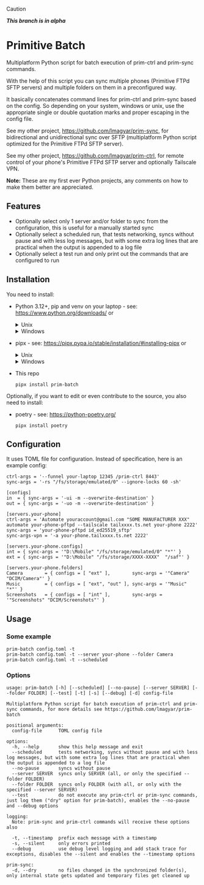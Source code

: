 
> [!CAUTION]
> ***This branch is in alpha***

# Primitive Batch

Multiplatform Python script for batch execution of prim-ctrl and prim-sync commands.

With the help of this script you can sync multiple phones (Primitive FTPd SFTP servers) and multiple folders on them in a preconfigured way.

It basically concatenates command lines for prim-ctrl and prim-sync based on the config. So depending on your system, windows or unix, use the appropriate single or double quotation marks and proper escaping in the config file.

See my other project, https://github.com/lmagyar/prim-sync, for bidirectional and unidirectional sync over SFTP (multiplatform Python script optimized for the Primitive FTPd SFTP server).

See my other project, https://github.com/lmagyar/prim-ctrl, for remote control of your phone's Primitive FTPd SFTP server and optionally Tailscale VPN.

**Note:** These are my first ever Python projects, any comments on how to make them better are appreciated.

## Features

- Optionally select only 1 server and/or folder to sync from the configuration, this is useful for a manually started sync
- Optionally select a scheduled run, that tests networking, syncs without pause and with less log messages, but with some extra log lines that are practical when the output is appended to a log file
- Optionally select a test run and only print out the commands that are configured to run

## Installation

You need to install:

- Python 3.12+, pip and venv on your laptop - see: https://www.python.org/downloads/ or
  <details><summary>Unix</summary>

  ```
  sudo apt update
  sudo apt upgrade
  sudo apt install python3 python3-pip python3-venv
  ```
  </details>
  <details><summary>Windows</summary>

  - Install from Microsoft Store the latest [Python 3](https://apps.microsoft.com/search?query=python+3&department=Apps) (search), [Python 3.12](https://www.microsoft.com/store/productId/9NCVDN91XZQP) (App)
  - Install from Chocolatey: `choco install python3 -y`
  </details>

- pipx - see: https://pipx.pypa.io/stable/installation/#installing-pipx or
  <details><summary>Unix</summary>

  ```
  python3 -m pip install --user pipx
  python3 -m pipx ensurepath
  ```
  </details>
  <details><summary>Windows</summary>

  ```
  py -m pip install --user pipx
  py -m pipx ensurepath
  ```
  </details>

- This repo
  ```
  pipx install prim-batch
  ```

Optionally, if you want to edit or even contribute to the source, you also need to install:
- poetry - see: https://python-poetry.org/
  ```
  pipx install poetry
  ```

## Configuration

It uses TOML file for configuration. Instead of specification, here is an example config:

```
ctrl-args = '--funnel your-laptop 12345 /prim-ctrl 8443'
sync-args = '-rs "/fs/storage/emulated/0" --ignore-locks 60 -sh'

[configs]
in  = { sync-args = '-ui -m --overwrite-destination' }
out = { sync-args = '-uo -m --overwrite-destination' }

[servers.your-phone]
ctrl-args = 'Automate youraccount@gmail.com "SOME MANUFACTURER XXX" automate your-phone-pftpd --tailscale tailxxxx.ts.net your-phone 2222'
sync-args = 'your-phone-pftpd id_ed25519_sftp'
sync-args-vpn = '-a your-phone.tailxxxx.ts.net 2222'

[servers.your-phone.configs]
int = { sync-args = '"D:\Mobile" "/fs/storage/emulated/0" "*"' }
ext = { sync-args = '"D:\Mobile" "/fs/storage/XXXX-XXXX"  "/saf"' }

[servers.your-phone.folders]
Camera        = { configs = [ "ext" ],        sync-args = '"Camera" "DCIM/Camera"' }
Music         = { configs = [ "ext", "out" ], sync-args = '"Music" "*"' }
Screenshots   = { configs = [ "int" ],        sync-args = '"Screenshots" "DCIM/Screenshots"' }
```

## Usage

### Some example

```
prim-batch config.toml -t
prim-batch config.toml -t --server your-phone --folder Camera
prim-batch config.toml -t --scheduled
```

### Options

```
usage: prim-batch [-h] [--scheduled] [--no-pause] [--server SERVER] [--folder FOLDER] [--test] [-t] [-s] [--debug] [-d] config-file

Multiplatform Python script for batch execution of prim-ctrl and prim-sync commands, for more details see https://github.com/lmagyar/prim-batch

positional arguments:
  config-file      TOML config file

options:
  -h, --help       show this help message and exit
  --scheduled      tests networking, syncs without pause and with less log messages, but with some extra log lines that are practical when the output is appended to a log file
  --no-pause       syncs without pause
  --server SERVER  syncs only SERVER (all, or only the specified --folder FOLDER)
  --folder FOLDER  syncs only FOLDER (with all, or only with the specified --server SERVER)
  --test           do not execute any prim-ctrl or prim-sync commands, just log them ("dry" option for prim-batch), enables the --no-pause and --debug options

logging:
  Note: prim-sync and prim-ctrl commands will receive these options also

  -t, --timestamp  prefix each message with a timestamp
  -s, --silent     only errors printed
  --debug          use debug level logging and add stack trace for exceptions, disables the --silent and enables the --timestamp options

prim-sync:
  -d, --dry        no files changed in the synchronized folder(s), only internal state gets updated and temporary files get cleaned up
```
